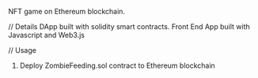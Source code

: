 NFT game on Ethereum blockchain.

// Details
DApp built with solidity smart contracts.
Front End App built with Javascript and Web3.js


// Usage
1. Deploy ZombieFeeding.sol contract to Ethereum blockchain